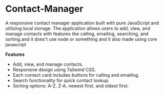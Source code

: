 # Contact-Manager


A responsive contact manager application built with pure JavaScript and utilizing local storage. The application allows users to add, view, and manage contacts with features like calling, emailing, searching, and sorting.and it does't use node or something and it also made using core javascript

**Features**
* Add, view, and manage contacts.
* Responsive design using Tailwind CSS.
* Each contact card includes buttons for calling and emailing.
* Search functionality for quick contact lookup.
* Sorting options: A-Z, Z-A, newest first, and oldest first.

  
